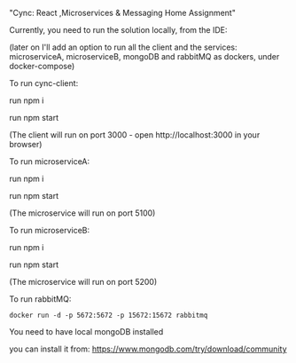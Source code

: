 "Cync: React ,Microservices & Messaging Home Assignment"

Currently, you need to run the solution locally, from the IDE:

(later on I'll add an option to run all the client and the services: 
microserviceA, microserviceB, mongoDB and rabbitMQ as dockers, under docker-compose)

To run cync-client:

  run npm i
  
  run npm start
  
  (The client will run on port 3000 - open http://localhost:3000 in your browser)

To run microserviceA:

  run npm i
  
  run npm start
  
  (The microservice will run on port 5100)

To run microserviceB:

  run npm i
  
  run npm start
  
  (The microservice will run on port 5200)

To run rabbitMQ:
  
    docker run -d -p 5672:5672 -p 15672:15672 rabbitmq

You need to have local mongoDB installed
 
  you can install it from: https://www.mongodb.com/try/download/community
